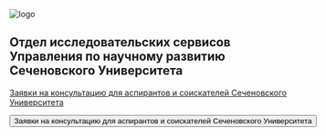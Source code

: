 

![logo](https://www.sechenov.ru/upload/DropMeFiles_abtp8/logo-sechenov-new-itog-08.png)

## Отдел исследовательских сервисов Управления по научному развитию Сеченовского Университета

[Заявки на консультацию для аспирантов и соискателей Сеченовского Университета](https://forms.yandex.com/u/655f235143f74f099596f529/)

<!-- <a class="btn" href="https://forms.yandex.com/u/655f235143f74f099596f529/">
    Заявки на консультацию для аспирантов и соискателей Сеченовского Университета
</a> -->

<form action="https://forms.yandex.com/u/655f235143f74f099596f529/">
    <input type="submit" value="Заявки на консультацию для аспирантов и соискателей Сеченовского Университета" />
</form>